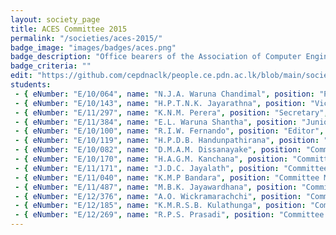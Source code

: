 ```yaml
---
layout: society_page
title: ACES Committee 2015
permalink: "/societies/aces-2015/"
badge_image: "images/badges/aces.png"
badge_description: "Office bearers of the Association of Computer Engineering Students (ACES) for the year 2015"
badge_criteria: ""
edit: "https://github.com/cepdnaclk/people.ce.pdn.ac.lk/blob/main/societies/aces-2015"
students: 
 - { eNumber: "E/10/064", name: "N.J.A. Waruna Chandimal", position: "President", profile_url: "#", profile_image: "https://people.ce.pdn.ac.lk/images/students/e10/e10064.jpg", link: "" }
 - { eNumber: "E/10/143", name: "H.P.T.N.K. Jayarathna", position: "Vice President", profile_url: "#", profile_image: "https://people.ce.pdn.ac.lk/images/students/e10/e10143.jpg", link: "" }
 - { eNumber: "E/11/297", name: "K.N.M. Perera", position: "Secretary", profile_url: "#", profile_image: "https://people.ce.pdn.ac.lk/images/students/e11/e11297.jpg", link: "" }
 - { eNumber: "E/11/384", name: "E.L. Waruna Shantha", position: "Junior Treasurer", profile_url: "#", profile_image: "https://people.ce.pdn.ac.lk/images/students/e11/e11384.jpg", link: "" }
 - { eNumber: "E/10/100", name: "R.I.W. Fernando", position: "Editor", profile_url: "#", profile_image: "https://people.ce.pdn.ac.lk/images/students/e10/e10100.jpg", link: "" }
 - { eNumber: "E/10/119", name: "H.P.D.B. Handunpathirana", position: "Committee Member", profile_url: "#", profile_image: "https://people.ce.pdn.ac.lk/images/students/e10/e10119.jpg", link: "" }
 - { eNumber: "E/10/082", name: "D.M.A.M. Dissanayake", position: "Committee Member", profile_url: "#", profile_image: "https://people.ce.pdn.ac.lk/images/students/e10/e10082.jpg", link: "" }
 - { eNumber: "E/10/170", name: "H.A.G.M. Kanchana", position: "Committee Member", profile_url: "#", profile_image: "https://people.ce.pdn.ac.lk/images/students/e10/e10170.jpg", link: "" }
 - { eNumber: "E/11/171", name: "J.D.C. Jayalath", position: "Committee Member", profile_url: "#", profile_image: "https://people.ce.pdn.ac.lk/images/students/e11/e11171.jpg", link: "" }
 - { eNumber: "E/11/040", name: "K.M.P Bandara", position: "Committee Member", profile_url: "#", profile_image: "https://people.ce.pdn.ac.lk/images/students/e11/e11040.jpg", link: "" }
 - { eNumber: "E/11/487", name: "M.B.K. Jayawardhana", position: "Committee Member", profile_url: "#", profile_image: "https://people.ce.pdn.ac.lk/images/students/e11/e11487.jpg", link: "" }
 - { eNumber: "E/12/376", name: "A.O. Wickramarachchi", position: "Committee Member", profile_url: "#", profile_image: "https://people.ce.pdn.ac.lk/images/students/e12/e12376.jpg", link: "" }
 - { eNumber: "E/12/185", name: "K.M.R.S.B. Kulathunga", position: "Committee Member", profile_url: "#", profile_image: "https://people.ce.pdn.ac.lk/images/students/e12/e12185.jpg", link: "" }
 - { eNumber: "E/12/269", name: "R.P.S. Prasadi", position: "Committee Member", profile_url: "/students/e12/269/", profile_image: "https://people.ce.pdn.ac.lk/images/students/e12/e12269.jpg", link: "#" }
---
```

